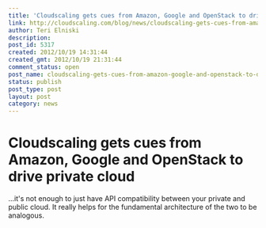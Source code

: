 ```yaml
---
title: 'Cloudscaling gets cues from Amazon, Google and OpenStack to drive private cloud'
link: http://cloudscaling.com/blog/news/cloudscaling-gets-cues-from-amazon-google-and-openstack-to-drive-private-cloud/
author: Teri Elniski
description: 
post_id: 5317
created: 2012/10/19 14:31:44
created_gmt: 2012/10/19 21:31:44
comment_status: open
post_name: cloudscaling-gets-cues-from-amazon-google-and-openstack-to-drive-private-cloud
status: publish
post_type: post
layout: post
category: news
---
```


# Cloudscaling gets cues from Amazon, Google and OpenStack to drive private cloud

...it's not enough to just have API compatibility between your private and public cloud. It really helps for the fundamental architecture of the two to be analogous.